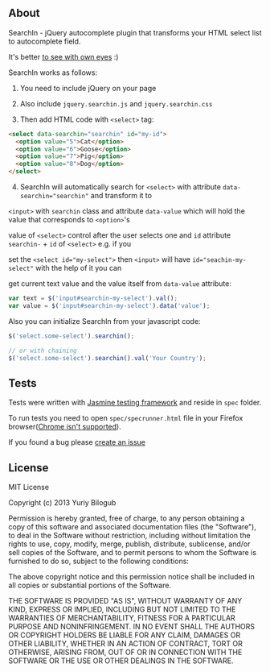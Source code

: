 About
----
SearchIn - jQuery autocomplete plugin that transforms your HTML select list to autocomplete field.

It's better [to see with own eyes](http://bilogub.github.com/searchin/) :)

SearchIn works as follows:

1. You need to include jQuery on your page

2. Also include `jquery.searchin.js` and `jquery.searchin.css`

3. Then add HTML code with `<select>` tag:


``` html
<select data-searchin="searchin" id="my-id">
  <option value="5">Cat</option>
  <option value="6">Goose</option>
  <option value="7">Pig</option>
  <option value="8">Dog</option>
</select>
```

4. SearchIn will automatically search for `<select>` with attribute `data-searchin="searchin"` and transform it to

`<input>` with `searchin` class and attribute `data-value` which will hold the value that corresponds to `<option>`'s

value of `<select>` control after the user selects one and `id` attribute `searchin-` + `id` of `<select>` e.g. if you

set the `<select id="my-select">` then `<input>` will have `id="seachin-my-select"` with the help of it you can

get current text value and the value itself from `data-value` attribute:

``` javascript
var text = $('input#searchin-my-select').val();
var value = $('input#searchin-my-select').data('value');
```
Also you can initialize SearchIn from your javascript code:

``` javascript
$('select.some-select').searchin();

// or with chaining
$('select.some-select').searchin().val('Your Country');
```

Tests
-----
Tests were written with [Jasmine testing framework](https://jasmine.github.io/) and reside in `spec` folder.

To run tests you need to open `spec/specrunner.html` file in your Firefox browser([Chrome isn't supported](https://github.com/velesin/jasmine-jquery#cross-domain-policy-problems-under-chrome)).

If you found a bug please [create an issue](https://github.com/bilogub/searchin/issues/new)

License
-----
MIT License

Copyright (c) 2013 Yuriy Bilogub

Permission is hereby granted, free of charge, to any person obtaining
a copy of this software and associated documentation files (the
"Software"), to deal in the Software without restriction, including
without limitation the rights to use, copy, modify, merge, publish,
distribute, sublicense, and/or sell copies of the Software, and to
permit persons to whom the Software is furnished to do so, subject to
the following conditions:

The above copyright notice and this permission notice shall be
included in all copies or substantial portions of the Software.

THE SOFTWARE IS PROVIDED "AS IS", WITHOUT WARRANTY OF ANY KIND,
EXPRESS OR IMPLIED, INCLUDING BUT NOT LIMITED TO THE WARRANTIES OF
MERCHANTABILITY, FITNESS FOR A PARTICULAR PURPOSE AND
NONINFRINGEMENT. IN NO EVENT SHALL THE AUTHORS OR COPYRIGHT HOLDERS BE
LIABLE FOR ANY CLAIM, DAMAGES OR OTHER LIABILITY, WHETHER IN AN ACTION
OF CONTRACT, TORT OR OTHERWISE, ARISING FROM, OUT OF OR IN CONNECTION
WITH THE SOFTWARE OR THE USE OR OTHER DEALINGS IN THE SOFTWARE.
